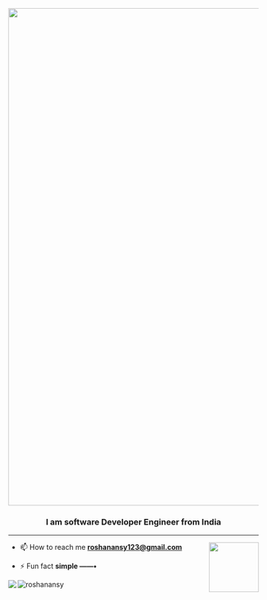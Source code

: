 <image width=1000   src="https://user-images.githubusercontent.com/91673102/231735044-82a095a3-4b9a-4995-b534-bd8972fdb655.png"/>

 

<h3 align="center">I am software Developer Engineer from India</h3>

--- 

<image align="right" width=100 height=100 src="https://user-images.githubusercontent.com/91673102/228229372-0006d3e5-b578-4ac9-a074-99008c31943e.png"/>

- 📫  How to reach me **roshanansy123@gmail.com**

- ⚡ Fun fact **simple ——•**



<img flex=row width=auto align="left" src="https://github-readme-stats.vercel.app/api?username=RoshanAnsy&show_icons=true&theme=transparent" />


<img flex=row width=auto align="left"  src="https://github-readme-stats.vercel.app/api/top-langs?username=roshanansy&show_icons=true&theme=transparent&layout=compact" alt="roshanansy" />






<!-- ![Yellow Monochrome Photo LinkedIn Banner](https://user-images.githubusercontent.com/91673102/231735044-82a095a3-4b9a-4995-b534-bd8972fdb655.png) -->
